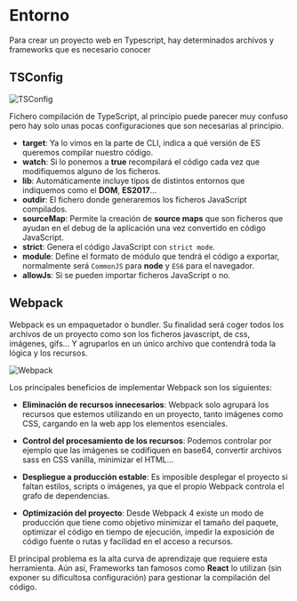 # Entorno

Para crear un proyecto web en Typescript, hay determinados archivos y frameworks que es necesario conocer 

## TSConfig

![TSConfig](/meta/0_19_tsconfig.png)

Fichero compilación de TypeScript, al principio puede parecer muy confuso pero hay solo unas pocas configuraciones que son necesarias al principio.

* **target**: Ya lo vimos en la parte de CLI, indica a qué versión de ES queremos compilar nuestro código.
* **watch**: Si lo ponemos a **true** recompilará el código cada vez que modifiquemos alguno de los ficheros.
* **lib**: Automáticamente incluye tipos de distintos entornos que indiquemos como el **DOM**, **ES2017**...
* **outdir**: El fichero donde generaremos los ficheros JavaScript compilados.
* **sourceMap**: Permite la creación de **source maps** que son ficheros que ayudan en el debug de la aplicación una vez convertido en código JavaScript.
* **strict**: Genera el código JavaScript con `strict mode`.
* **module**: Define el formato de módulo que tendrá el código a exportar, normalmente será `CommonJS` para **node** y `ES6` para el navegador.
* **allowJs**: Si se pueden importar ficheros JavaScript o no.


## Webpack

Webpack es un empaquetador o bundler. Su finalidad será coger todos los archivos de un proyecto como son los ficheros javascript, de css, imágenes, gifs… Y agruparlos en un único archivo que contendrá toda la lógica y los recursos.

![Webpack](/meta/0_18_webpack.png)

Los principales beneficios de implementar Webpack son los siguientes:

* **Eliminación de recursos innecesarios**: Webpack solo agrupará los recursos que estemos utilizando en un proyecto, tanto imágenes como CSS, cargando en la web app los elementos esenciales.

* **Control del procesamiento de los recursos**: Podemos controlar por ejemplo que las imágenes se codifiquen en base64, convertir archivos sass en CSS vanilla, minimizar el HTML…

* **Despliegue a producción estable**: Es imposible desplegar el proyecto si faltan estilos, scripts o imágenes, ya que el propio Webpack controla el grafo de dependencias.

* **Optimización del proyecto**: Desde Webpack 4 existe un modo de producción que tiene como objetivo minimizar el tamaño del paquete, optimizar el código en tiempo de ejecución, impedir la exposición de código fuente o rutas y facilidad en el acceso a recursos.

El principal problema es la alta curva de aprendizaje que requiere esta herramienta. Aún así, Frameworks tan famosos como **React** lo utilizan (sin exponer su dificultosa configuración) para gestionar la compilación del código.

